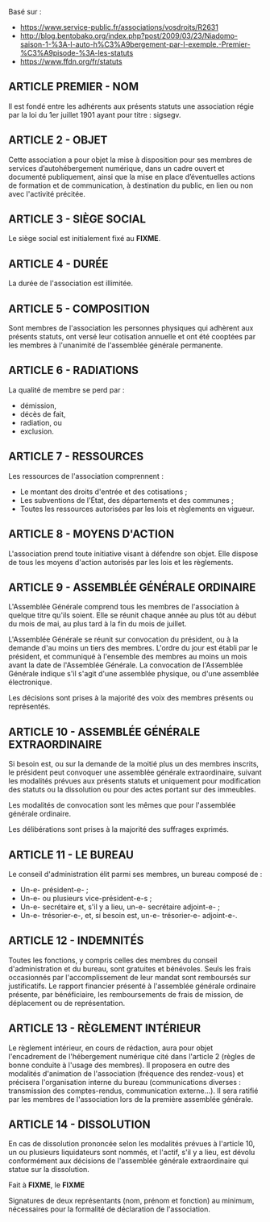 
Basé sur :

* https://www.service-public.fr/associations/vosdroits/R2631
* http://blog.bentobako.org/index.php?post/2009/03/23/Niadomo-saison-1-%3A-l-auto-h%C3%A9bergement-par-l-exemple.-Premier-%C3%A9pisode-%3A-les-statuts
* https://www.ffdn.org/fr/statuts

ARTICLE PREMIER - NOM
---------------------

Il est fondé entre les adhérents aux présents statuts une association régie par la loi du 1er juillet 1901 ayant pour titre : sigsegv.


ARTICLE 2 - OBJET
-----------------

Cette association a pour objet la mise à disposition pour ses membres de services d’autohébergement numérique, dans un cadre ouvert
et documenté publiquement, ainsi que la mise en place d’éventuelles actions de formation et de communication, à destination du public, en lien ou non avec l'activité précitée.


ARTICLE 3 - SIÈGE SOCIAL
------------------------

Le siège social est initialement fixé au **FIXME**.


ARTICLE 4 - DURÉE
-----------------

La durée de l'association est illimitée.


ARTICLE 5 - COMPOSITION
-----------------------

Sont membres de l'association les personnes physiques qui adhèrent aux présents statuts, ont versé leur cotisation annuelle et ont été cooptées par les membres à l'unanimité de l'assemblée générale permanente.


ARTICLE 6 - RADIATIONS
----------------------

La qualité de membre se perd par :

* démission,
* décès de fait,
* radiation, ou
* exclusion.


ARTICLE 7 - RESSOURCES
----------------------

Les ressources de l'association comprennent :

* Le montant des droits d'entrée et des cotisations ;
* Les subventions de l'État, des départements et des communes ;
* Toutes les ressources autorisées par les lois et règlements en vigueur.


ARTICLE 8 - MOYENS D'ACTION
----------------------------

L'association prend toute initiative visant à défendre son objet. Elle dispose de tous les moyens d'action autorisés par les lois et les règlements.


ARTICLE 9 - ASSEMBLÉE GÉNÉRALE ORDINAIRE
----------------------------------------

L'Assemblée Générale comprend tous les membres de l'association à quelque titre qu'ils soient. Elle se réunit chaque année au plus tôt au début du mois de mai, au plus tard à la fin du mois de juillet.

L'Assemblée Générale se réunit sur convocation du président, ou à la demande d'au moins un tiers des membres. L'ordre du jour est établi par le président, et communiqué à l'ensemble des membres au moins un mois avant la date de l'Assemblée Générale. La convocation de l'Assemblée Générale indique s'il s'agit d'une assemblée physique, ou d'une assemblée électronique.

Les décisions sont prises à la majorité des voix des membres présents ou représentés.


ARTICLE 10 - ASSEMBLÉE GÉNÉRALE EXTRAORDINAIRE
----------------------------------------------

Si besoin est, ou sur la demande de la moitié plus un des membres inscrits, le président peut convoquer une assemblée générale extraordinaire, suivant les modalités prévues aux présents statuts et uniquement pour modification des statuts ou la dissolution ou pour des actes portant sur des immeubles.

Les modalités de convocation sont les mêmes que pour l'assemblée générale ordinaire.

Les délibérations sont prises à la majorité des suffrages exprimés.


ARTICLE 11 - LE BUREAU
----------------------

Le conseil d'administration élit parmi ses membres, un bureau composé de :

* Un-e- président-e- ;
* Un-e- ou plusieurs vice-président-e-s ;
* Un-e- secrétaire et, s'il y a lieu, un-e- secrétaire adjoint-e- ;
* Un-e- trésorier-e-, et, si besoin est, un-e- trésorier-e- adjoint-e-.


ARTICLE 12 - INDEMNITÉS
-----------------------

Toutes les fonctions, y compris celles des membres du conseil d'administration et du bureau, sont gratuites et bénévoles. Seuls les frais occasionnés par l'accomplissement de leur mandat sont remboursés sur justificatifs. Le rapport financier présenté à l'assemblée générale ordinaire présente, par bénéficiaire, les remboursements de frais de mission, de déplacement ou de représentation.

ARTICLE 13 - RÈGLEMENT INTÉRIEUR
----------------------------------

Le règlement intérieur, en cours de rédaction, aura pour objet l'encadrement de l'hébergement numérique cité dans l'article 2 (règles de bonne conduite à l'usage des membres). Il proposera en outre des modalités d'animation de l'association (fréquence des rendez-vous) et précisera l'organisation interne du bureau (communications diverses : transmission des comptes-rendus, communication externe...). Il sera ratifié par les membres de l'association lors de la première assemblée générale.


ARTICLE 14 - DISSOLUTION
--------------------------

En cas de dissolution prononcée selon les modalités prévues à l'article 10, un ou plusieurs liquidateurs sont nommés, et l'actif, s'il y a lieu, est dévolu conformément aux décisions de l'assemblée générale extraordinaire qui statue sur la dissolution.


Fait à **FIXME**, le **FIXME**

Signatures de deux représentants (nom, prénom et fonction) au minimum, nécessaires pour la formalité de déclaration de l'association.
